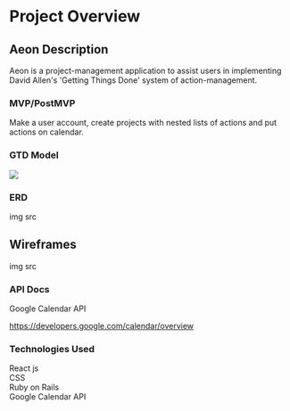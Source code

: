# Project Overview

## Aeon Description

Aeon is a project-management application to assist users in implementing David Allen's 'Getting Things Done' system of action-management.

### MVP/PostMVP

Make a user account, create projects with nested lists of actions and put actions on calendar.

### GTD Model

<img src="https://i.pinimg.com/originals/40/d7/ff/40d7ff6811d93a1aacb1d4d17629241a.png">

### ERD

img src

## Wireframes

img src

### API Docs

Google Calendar API

https://developers.google.com/calendar/overview

### Technologies Used

React js
<br> CSS
<br> Ruby on Rails
<br> Google Calendar API
